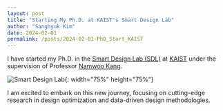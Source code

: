 ```yaml
---
layout: post
title: "Starting My Ph.D. at KAIST's Smart Design Lab"
author: "Sanghyuk Kim"
date: 2024-02-01
permalink: /posts/2024-02-01-PhD_Start_KAIST
---
```

I have started my Ph.D. in the [Smart Design Lab (SDL)](https://www.smartdesignlab.org/) at [KAIST](https://www.kaist.ac.kr/) under the supervision of Professor [Namwoo Kang](https://scholar.google.co.kr/citations?hl=en&user=tYU_Cz0AAAAJ).

![Smart Design Lab](/images/SDL_2.jpg){: width="75%" height="75%"}

I am excited to embark on this new journey, focusing on cutting-edge research in design optimization and data-driven design methodologies.
